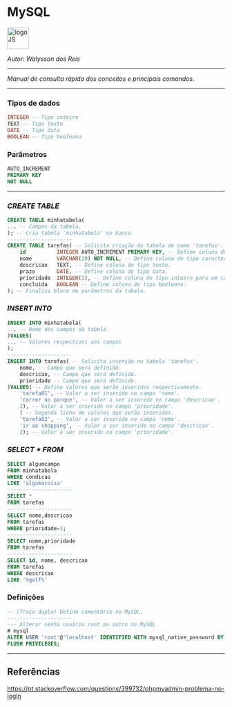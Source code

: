 # **MySQL**
<div>
<img src="https://logodownload.org/wp-content/uploads/2016/10/mysql-logo-1.png" alt="logoJS" width="50px"/> 
</div>

*Autor: Walysson dos Reis*

----------------------------------------------
*Manual de consulta rápida dos conceitos e principais comandos.*  

---------------------
### Tipos de dados
~~~SQL
INTEGER -- Tipo inteiro
TEXT -- Tipo texto
DATE -- Tipo data
BOOLEAN -- Tipo booleano
~~~
### Parâmetros
~~~SQL
AUTO_INCREMENT
PRIMARY KEY
NOT NULL
~~~
---------------------
### *CREATE TABLE*
~~~SQL
CREATE TABLE minhatabela(
... -- Campos da tabela.
); -- Cria tabela 'minhatabela' no banco. 
---------------------
CREATE TABLE tarefas( -- Solicita criação da tabela de nome 'tarefas'.
    id          INTEGER AUTO_INCREMENT PRIMARY KEY, -- Define coluna de inteiros de chave primária com autoincremento.
    nome        VARCHAR(20) NOT NULL, -- Define coluna de tipo caractere de tamanho max 20; Campo não pode ser nulo.
    descricao   TEXT, -- Define coluna do tipo texto.
    prazo       DATE, -- Define coluna do tipo data.
    prioridade  INTEGER(1), -- Define coluna do tipo inteiro para um caractere/digito.
    concluida   BOOLEAN -- Define coluna do tipo booleano.
); -- Finaliza bloco de parâmetros da tabela.
~~~
### *INSERT INTO*
~~~SQL
INSERT INTO minhatabela(
... -- Nome dos campos da tabela
)VALUES(
... -- Valores respectivos aos campos
);
---------------------
INSERT INTO tarefas( -- Solicita inserção na tabela 'tarefas'.
    nome, -- Campo que será definido.
    descricao, -- Campo que será definido.
    prioridade -- Campo que será definido.
)VALUES( -- Define valores que serão inseridos respectivamente.
    'tarefa01', -- Valor a ser inserido no campo 'nome'.
    'correr no parque', -- Valor a ser inserido no campo 'descricao'.
    2), -- Valor a ser inserido no campo 'prioridade'.
    ( -- Segunda linha de valores que serão inseridos.
    'tarefa02', -- Valor a ser inserido no campo 'nome'.
    'ir ao shopping', -- Valor a ser inserido no campo 'descricao'.
    2); -- Valor a ser inserido no campo 'prioridade'.

~~~
### *SELECT \* FROM*
~~~SQL
SELECT algumcampo
FROM minhatabela
WHERE condicao
LIKE 'algumacoisa'
---------------------
SELECT * 
FROM tarefas
---------------------
SELECT nome,descricao
FROM tarefas
WHERE prioridade=1;
---------------------
SELECT nome,prioridade
FROM tarefas
---------------------
SELECT id, nome, descricao
FROM tarefas
WHERE descricao
LIKE '%golf%'
~~~~
### Definições
~~~SQL
-- (Traço duplo) Define comentário no MySQL.
---------------------
--- Alterar senha usuário root ou outro no MySQL
# mysql
ALTER USER 'root'@'localhost' IDENTIFIED WITH mysql_native_password BY 'digitesuasenha';
FLUSH PRIVILEGES;
~~~
--------
## Referências  
https://pt.stackoverflow.com/questions/399732/phpmyadmin-problema-no-login  

